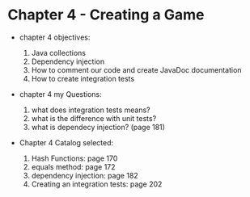 # Chapter 4 - Creating a Game

- chapter 4 objectives:

  1. Java collections
  2. Dependency injection
  3. How to comment our code and create JavaDoc documentation
  4. How to create integration tests

- chapter 4 my Questions:

  1. what does integration tests means?
  2. what is the difference with unit tests?
  3. what is dependecy injection? (page 181)

- Chapter 4 Catalog selected:
  1. Hash Functions: page 170
  2. equals method: page 172
  3. dependency injection: page 182
  4. Creating an integration tests: page 202
